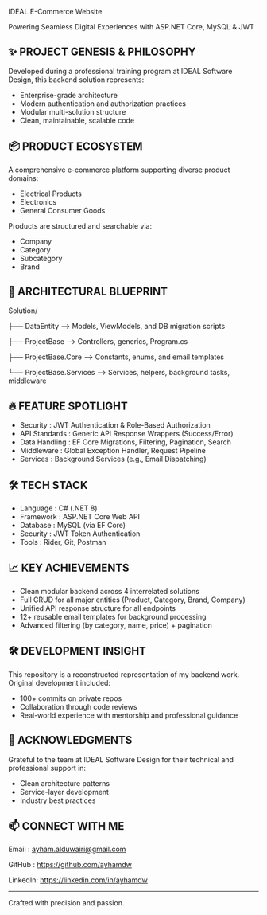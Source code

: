 IDEAL E-Commerce Website

Powering Seamless Digital Experiences with ASP.NET Core, MySQL & JWT

✨ PROJECT GENESIS & PHILOSOPHY
------------------------------------------------------------
Developed during a professional training program at IDEAL Software Design, this backend solution represents:
- Enterprise-grade architecture
- Modern authentication and authorization practices
- Modular multi-solution structure
- Clean, maintainable, scalable code

📦 PRODUCT ECOSYSTEM
------------------------------------------------------------
A comprehensive e-commerce platform supporting diverse product domains:
- Electrical Products
- Electronics
- General Consumer Goods

Products are structured and searchable via:
- Company
- Category
- Subcategory
- Brand

🧠 ARCHITECTURAL BLUEPRINT
------------------------------------------------------------
Solution/

├── DataEntity            --> Models, ViewModels, and DB migration scripts

├── ProjectBase           --> Controllers, generics, Program.cs

├── ProjectBase.Core      --> Constants, enums, and email templates

└── ProjectBase.Services  --> Services, helpers, background tasks, middleware

🔥 FEATURE SPOTLIGHT
------------------------------------------------------------
- Security        : JWT Authentication & Role-Based Authorization
- API Standards   : Generic API Response Wrappers (Success/Error)
- Data Handling   : EF Core Migrations, Filtering, Pagination, Search
- Middleware      : Global Exception Handler, Request Pipeline
- Services        : Background Services (e.g., Email Dispatching)

🛠️ TECH STACK
------------------------------------------------------------
- Language   : C# (.NET 8)
- Framework  : ASP.NET Core Web API
- Database   : MySQL (via EF Core)
- Security   : JWT Token Authentication
- Tools      : Rider, Git, Postman

📈 KEY ACHIEVEMENTS
------------------------------------------------------------
- Clean modular backend across 4 interrelated solutions
- Full CRUD for all major entities (Product, Category, Brand, Company)
- Unified API response structure for all endpoints
- 12+ reusable email templates for background processing
- Advanced filtering (by category, name, price) + pagination

🛠️ DEVELOPMENT INSIGHT
------------------------------------------------------------
This repository is a reconstructed representation of my backend work.
Original development included:
- 100+ commits on private repos
- Collaboration through code reviews
- Real-world experience with mentorship and professional guidance

🙏 ACKNOWLEDGMENTS
------------------------------------------------------------
Grateful to the team at IDEAL Software Design for their technical and professional support in:
- Clean architecture patterns
- Service-layer development
- Industry best practices

📫 CONNECT WITH ME
------------------------------------------------------------
Email   : ayham.alduwairi@gmail.com

GitHub  : https://github.com/ayhamdw

LinkedIn: https://linkedin.com/in/ayhamdw

------------------------------------------------------------
Crafted with precision and passion.
